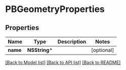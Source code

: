 # PBGeometryProperties

## Properties
Name | Type | Description | Notes
------------ | ------------- | ------------- | -------------
**name** | **NSString*** |  | [optional] 

[[Back to Model list]](../README.md#documentation-for-models) [[Back to API list]](../README.md#documentation-for-api-endpoints) [[Back to README]](../README.md)


